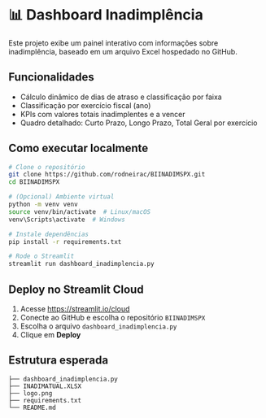 # 📊 Dashboard Inadimplência
Este projeto exibe um painel interativo com informações sobre inadimplência, baseado em um arquivo Excel hospedado no GitHub.

## Funcionalidades
- Cálculo dinâmico de dias de atraso e classificação por faixa
- Classificação por exercício fiscal (ano)
- KPIs com valores totais inadimplentes e a vencer
- Quadro detalhado: Curto Prazo, Longo Prazo, Total Geral por exercício

## Como executar localmente
```bash
# Clone o repositório
git clone https://github.com/rodneirac/BIINADIMSPX.git
cd BIINADIMSPX

# (Opcional) Ambiente virtual
python -m venv venv
source venv/bin/activate  # Linux/macOS
venv\Scripts\activate  # Windows

# Instale dependências
pip install -r requirements.txt

# Rode o Streamlit
streamlit run dashboard_inadimplencia.py
```

## Deploy no Streamlit Cloud
1. Acesse https://streamlit.io/cloud
2. Conecte ao GitHub e escolha o repositório `BIINADIMSPX`
3. Escolha o arquivo `dashboard_inadimplencia.py`
4. Clique em **Deploy**

## Estrutura esperada
```
├── dashboard_inadimplencia.py
├── INADIMATUAL.XLSX
├── logo.png
├── requirements.txt
└── README.md
```